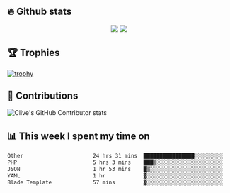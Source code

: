 ## &#128293; Github stats

<!-- GitHub Readme Streak Stats - https://github.com/DenverCoder1/github-readme-streak-stats -->
<p align="center">

<picture>
  <source 
    srcset="https://github-readme-stats.vercel.app/api?username=clivewalkden&count_private=true&show_icons=true&theme=darcula"
    media="(prefers-color-scheme: dark)"
  />
  <source
    srcset="https://github-readme-stats.vercel.app/api?username=clivewalkden&count_private=true&show_icons=true&theme=calm"
    media="(prefers-color-scheme: light), (prefers-color-scheme: no-preference)"
  />
  <img src="https://github-readme-stats.vercel.app/api?username=clivewalkden&count_private=true&show_icons=true&theme=darcula" />
</picture>

<a href="https://git.io/streak-stats" target="_blank">
  <img src="http://github-readme-streak-stats.herokuapp.com?user=clivewalkden&theme=darcula&date_format=j%20M%5B%20Y%5D" />
</a>

</p>

## &#127942; Trophies
[![trophy](https://github-profile-trophy.vercel.app/?username=clivewalkden&theme=onedark)](https://github.com/clivewalkden/github-profile-trophy)

## &#129309; Contributions
![Clive's GitHub Contributor stats](https://github-contributor-stats.vercel.app/api?username=clivewalkden)

## &#128202; This week I spent my time on
<!--START_SECTION:waka-->

```txt
Other                      24 hrs 31 mins  ████████████████░░░░░░░░░   64.09 %
PHP                        5 hrs 3 mins    ███▒░░░░░░░░░░░░░░░░░░░░░   13.23 %
JSON                       1 hr 53 mins    █▒░░░░░░░░░░░░░░░░░░░░░░░   04.92 %
YAML                       1 hr            ▓░░░░░░░░░░░░░░░░░░░░░░░░   02.65 %
Blade Template             57 mins         ▓░░░░░░░░░░░░░░░░░░░░░░░░   02.48 %
```

<!--END_SECTION:waka-->
